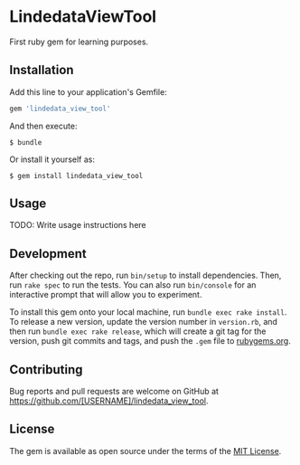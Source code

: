 # LindedataViewTool
First ruby gem for learning purposes.
## Installation

Add this line to your application's Gemfile:

```ruby
gem 'lindedata_view_tool'
```

And then execute:

    $ bundle

Or install it yourself as:

    $ gem install lindedata_view_tool

## Usage

TODO: Write usage instructions here

## Development

After checking out the repo, run `bin/setup` to install dependencies. Then, run `rake spec` to run the tests. You can also run `bin/console` for an interactive prompt that will allow you to experiment.

To install this gem onto your local machine, run `bundle exec rake install`. To release a new version, update the version number in `version.rb`, and then run `bundle exec rake release`, which will create a git tag for the version, push git commits and tags, and push the `.gem` file to [rubygems.org](https://rubygems.org).

## Contributing

Bug reports and pull requests are welcome on GitHub at https://github.com/[USERNAME]/lindedata_view_tool.

## License

The gem is available as open source under the terms of the [MIT License](https://opensource.org/licenses/MIT).
